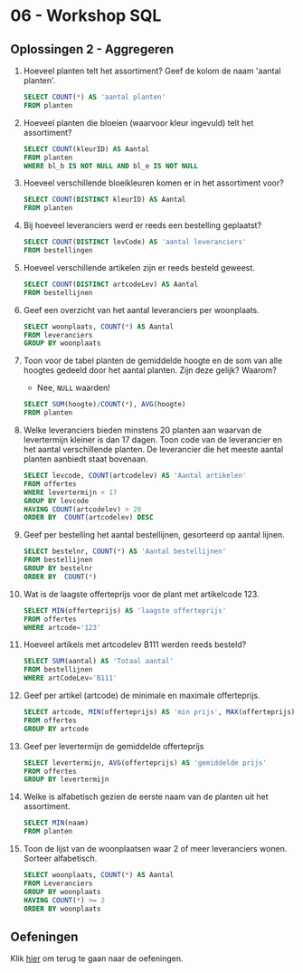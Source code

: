 # 06 - Workshop SQL

## Oplossingen 2 - Aggregeren

1. Hoeveel planten telt het assortiment? Geef de kolom de naam 'aantal planten'. 
    ```sql
    SELECT COUNT(*) AS 'aantal planten' 
    FROM planten 
    ```

2. Hoeveel planten die bloeien (waarvoor kleur ingevuld) telt het assortiment?
    ```sql
    SELECT COUNT(kleurID) AS Aantal 
    FROM planten 
    WHERE bl_b IS NOT NULL AND bl_e IS NOT NULL
    ```

3. Hoeveel verschillende bloeikleuren komen er in het assortiment voor? 
    ```sql
    SELECT COUNT(DISTINCT kleurID) AS Aantal 
    FROM planten 
    ```

4. Bij hoeveel leveranciers werd er reeds een bestelling geplaatst? 
    ```sql
    SELECT COUNT(DISTINCT levCode) AS 'aantal leveranciers' 
    FROM bestellingen 
    ```

5. Hoeveel verschillende artikelen zijn er reeds besteld geweest. 
    ```sql
    SELECT COUNT(DISTINCT artcodeLev) AS Aantal 
    FROM bestellijnen 
    ```

6. Geef een overzicht van het aantal leveranciers per woonplaats.  
    ```sql 
    SELECT woonplaats, COUNT(*) AS Aantal 
    FROM leveranciers 
    GROUP BY woonplaats 
    ```

7. Toon voor de tabel planten de gemiddelde hoogte en de som van alle hoogtes gedeeld door het aantal planten. Zijn deze gelijk? Waarom? 
    - Nee,  `NULL` waarden! 
    ```sql
    SELECT SUM(hoogte)/COUNT(*), AVG(hoogte) 
    FROM planten 
    ``` 

8. Welke leveranciers bieden minstens 20 planten aan waarvan de levertermijn kleiner is dan 17 dagen. Toon code van de leverancier en het aantal verschillende planten. De leverancier die het meeste aantal planten aanbiedt staat bovenaan. 
    ```sql
    SELECT levcode, COUNT(artcodelev) AS 'Aantal artikelen' 
    FROM offertes 
    WHERE levertermijn < 17 
    GROUP BY levcode 
    HAVING COUNT(artcodelev) > 20 
    ORDER BY  COUNT(artcodelev) DESC 
    ```

9. Geef per bestelling het aantal bestellijnen, gesorteerd op aantal lijnen. 
    ```sql
    SELECT bestelnr, COUNT(*) AS 'Aantal bestellijnen' 
    FROM bestellijnen 
    GROUP BY bestelnr 
    ORDER BY  COUNT(*) 
    ```

10. Wat is de laagste offerteprijs voor de plant met artikelcode 123. 
    ```sql
    SELECT MIN(offerteprijs) AS 'laagste offerteprijs' 
    FROM offertes 
    WHERE artcode='123' 
    ```

11. Hoeveel artikels met artcodelev B111 werden reeds besteld? 
    ```sql
    SELECT SUM(aantal) AS 'Totaal aantal' 
    FROM bestellijnen 
    WHERE artCodeLev='B111' 
    ```

12. Geef per artikel (artcode) de minimale en maximale offerteprijs. 
    ```sql
    SELECT artcode, MIN(offerteprijs) AS 'min prijs', MAX(offerteprijs) AS 'max prijs' 
    FROM offertes 
    GROUP BY artcode 
    ```

13. Geef per levertermijn de gemiddelde offerteprijs 
    ```sql
    SELECT levertermijn, AVG(offerteprijs) AS 'gemiddelde prijs' 
    FROM offertes 
    GROUP BY levertermijn 
    ```

14. Welke is alfabetisch gezien de eerste naam van de planten uit het assortiment. 
    ```sql
    SELECT MIN(naam) 
    FROM planten 
    ```

15. Toon de lijst van de woonplaatsen waar 2 of meer leveranciers wonen. Sorteer alfabetisch. 
    ```sql
    SELECT woonplaats, COUNT(*) AS Aantal 
    FROM Leveranciers 
    GROUP BY woonplaats 
    HAVING COUNT(*) >= 2 
    ORDER BY woonplaats 
    ```

## Oefeningen
Klik [hier](../exercises.md) om terug te gaan naar de oefeningen.
